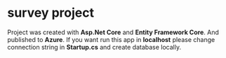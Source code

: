 # survey project
Project was created with **Asp.Net Core** and **Entity Framework Core**. And published to **Azure**.
If you want run this app in **localhost** please change connection string in **Startup.cs** and create database locally.
